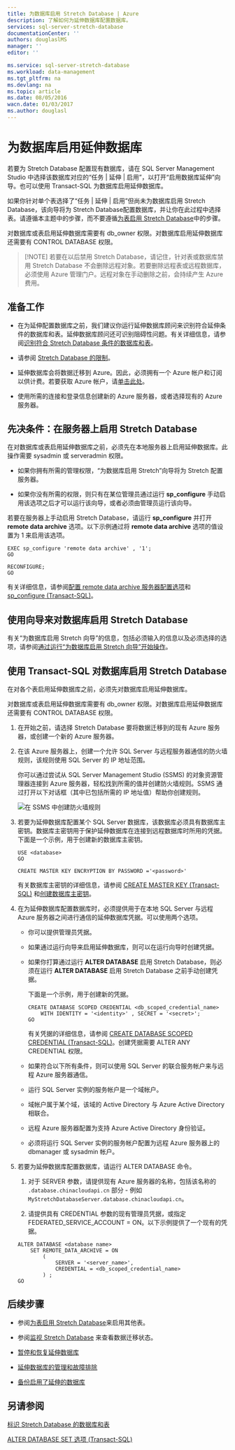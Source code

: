 ```yaml
---
title: 为数据库启用 Stretch Database | Azure
description: 了解如何为延伸数据库配置数据库。
services: sql-server-stretch-database
documentationCenter: ''
authors: douglaslMS
manager: ''
editor: ''

ms.service: sql-server-stretch-database
ms.workload: data-management
ms.tgt_pltfrm: na
ms.devlang: na
ms.topic: article
ms.date: 08/05/2016
wacn.date: 01/03/2017
ms.author: douglasl
---
```


# 为数据库启用延伸数据库

若要为 Stretch Database 配置现有数据库，请在 SQL Server Management Studio 中选择该数据库对应的“任务 | 延伸 | 启用”，以打开“启用数据库延伸”向导。也可以使用 Transact-SQL 为数据库启用延伸数据库。

如果你针对单个表选择了“任务 | 延伸 | 启用”但尚未为数据库启用 Stretch Database，该向导将为 Stretch Database配置数据库，并让你在此过程中选择表。请遵循本主题中的步骤，而不要遵循[为表启用 Stretch Database](./sql-server-stretch-database-enable-database.md)中的步骤。

对数据库或表启用延伸数据库需要有 db\_owner 权限。对数据库启用延伸数据库还需要有 CONTROL DATABASE 权限。

 >   [!NOTE]
 > 若要在以后禁用 Stretch Database，请记住，针对表或数据库禁用 Stretch Database 不会删除远程对象。若要删除远程表或远程数据库，必须使用 Azure 管理门户。远程对象在手动删除之前，会持续产生 Azure 费用。

## 准备工作

-   在为延伸配置数据库之前，我们建议你运行延伸数据库顾问来识别符合延伸条件的数据库和表。延伸数据库顾问还可识别阻碍性问题。有关详细信息，请参阅[识别符合 Stretch Database 条件的数据库和表](./sql-server-stretch-database-identify-databases.md)。

-   请参阅 [Stretch Database 的限制](./sql-server-stretch-database-limitations.md)。

-   延伸数据库会将数据迁移到 Azure。因此，必须拥有一个 Azure 帐户和订阅以供计费。若要获取 Azure 帐户，请[单击此处](https://www.azure.cn/pricing/1rmb-trial/)。

-   使用所需的连接和登录信息创建新的 Azure 服务器，或者选择现有的 Azure 服务器。

## <a name="EnableTSQLServer"></a>先决条件：在服务器上启用 Stretch Database
在对数据库或表启用延伸数据库之前，必须先在本地服务器上启用延伸数据库。此操作需要 sysadmin 或 serveradmin 权限。

-   如果你拥有所需的管理权限，“为数据库启用 Stretch”向导将为 Stretch 配置服务器。

-   如果你没有所需的权限，则只有在某位管理员通过运行 **sp\_configure** 手动启用该选项之后才可以运行该向导，或者必须由管理员运行该向导。

若要在服务器上手动启用 Stretch Database，请运行 **sp\_configure** 并打开 **remote data archive** 选项。以下示例通过将 **remote data archive** 选项的值设置为 1 来启用该选项。

```
EXEC sp_configure 'remote data archive' , '1';
GO

RECONFIGURE;
GO
```

有关详细信息，请参阅[配置 remote data archive 服务器配置选项](https://msdn.microsoft.com/zh-cn/library/mt143175.aspx)和 [sp\_configure (Transact-SQL)](https://msdn.microsoft.com/zh-cn/library/ms188787.aspx)。

## <a name="Wizard"></a>使用向导来对数据库启用 Stretch Database
有关“为数据库启用 Stretch 向导”的信息，包括必须输入的信息以及必须选择的选项，请参阅[通过运行“为数据库启用 Stretch 向导”开始操作](./sql-server-stretch-database-wizard.md)。

## <a name="EnableTSQLDatabase"></a>使用 Transact-SQL 对数据库启用 Stretch Database
在对各个表启用延伸数据库之前，必须先对数据库启用延伸数据库。

对数据库或表启用延伸数据库需要有 db\_owner 权限。对数据库启用延伸数据库还需要有 CONTROL DATABASE 权限。

1.  在开始之前，请选择 Stretch Database 要将数据迁移到的现有 Azure 服务器，或创建一个新的 Azure 服务器。

2.  在该 Azure 服务器上，创建一个允许 SQL Server 与远程服务器通信的防火墙规则，该规则使用 SQL Server 的 IP 地址范围。

    你可以通过尝试从 SQL Server Management Studio (SSMS) 的对象资源管理器连接到 Azure 服务器，轻松找到所需的值并创建防火墙规则。SSMS 通过打开以下对话框（其中已包括所需的 IP 地址值）帮助你创建规则。

    ![在 SSMS 中创建防火墙规则][FirewallRule]  

3.  若要为延伸数据库配置某个 SQL Server 数据库，该数据库必须具有数据库主密钥。数据库主密钥用于保护延伸数据库在连接到远程数据库时所用的凭据。下面是一个示例，用于创建新的数据库主密钥。

    ```tsql
    USE <database>
    GO

    CREATE MASTER KEY ENCRYPTION BY PASSWORD ='<password>'
    ```

    有关数据库主密钥的详细信息，请参阅 [CREATE MASTER KEY (Transact-SQL)](https://msdn.microsoft.com/zh-cn/library/ms174382.aspx) 和[创建数据库主密钥](https://msdn.microsoft.com/zh-cn/library/aa337551.aspx)。

4.  在为延伸数据库配置数据库时，必须提供用于在本地 SQL Server 与远程 Azure 服务器之间进行通信的延伸数据库凭据。可以使用两个选项。
    -   你可以提供管理员凭据。
    -   如果通过运行向导来启用延伸数据库，则可以在运行向导时创建凭据。
    -   如果你打算通过运行 **ALTER DATABASE** 启用 Stretch Database，则必须在运行 **ALTER DATABASE** 启用 Stretch Database 之前手动创建凭据。

        下面是一个示例，用于创建新的凭据。

        ```tsql
        CREATE DATABASE SCOPED CREDENTIAL <db_scoped_credential_name>
            WITH IDENTITY = '<identity>' , SECRET = '<secret>';
        GO
        ```

        有关凭据的详细信息，请参阅 [CREATE DATABASE SCOPED CREDENTIAL (Transact-SQL)](https://msdn.microsoft.com/zh-cn/library/mt270260.aspx)。创建凭据需要 ALTER ANY CREDENTIAL 权限。
    -   如果符合以下所有条件，则可以使用 SQL Server 的联合服务帐户来与远程 Azure 服务器通信。
    -   运行 SQL Server 实例的服务帐户是一个域帐户。
    -   域帐户属于某个域，该域的 Active Directory 与 Azure Active Directory 相联合。
    -   远程 Azure 服务器配置为支持 Azure Active Directory 身份验证。
    -   必须将运行 SQL Server 实例的服务帐户配置为远程 Azure 服务器上的 dbmanager 或 sysadmin 帐户。

5.  若要为延伸数据库配置数据库，请运行 ALTER DATABASE 命令。

    1.  对于 SERVER 参数，请提供现有 Azure 服务器的名称，包括该名称的 `.database.chinacloudapi.cn` 部分 - 例如 `MyStretchDatabaseServer.database.chinacloudapi.cn`。

    2.  请提供具有 CREDENTIAL 参数的现有管理员凭据，或指定 FEDERATED\_SERVICE\_ACCOUNT = ON。以下示例提供了一个现有的凭据。

    ```tsql
    ALTER DATABASE <database name>
        SET REMOTE_DATA_ARCHIVE = ON
            (
                SERVER = '<server_name>',
                CREDENTIAL = <db_scoped_credential_name>
            ) ;
    GO
    ```

## 后续步骤
-   参阅[为表启用 Stretch Database](./sql-server-stretch-database-enable-table.md)来启用其他表。

-   参阅[监视 Stretch Database](./sql-server-stretch-database-monitor.md) 来查看数据迁移状态。

-   [暂停和恢复延伸数据库](./sql-server-stretch-database-pause.md)

-   [延伸数据库的管理和故障排除](./sql-server-stretch-database-manage.md)

-   [备份启用了延伸的数据库](./sql-server-stretch-database-backup.md)

## 另请参阅

[标识 Stretch Database 的数据库和表](./sql-server-stretch-database-identify-databases.md)

[ALTER DATABASE SET 选项 (Transact-SQL)](https://msdn.microsoft.com/zh-cn/library/bb522682.aspx)

[FirewallRule]: ./media/sql-server-stretch-database-enable-database/firewall.png

<!---HONumber=Mooncake_Quality_Review_1230_2016-->